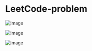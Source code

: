 # LeetCode-problem


![image](https://github.com/shash1110/LeetCode-problem-/assets/83292249/d58c2a6e-ae2d-48b7-9ada-8ea070eff6e7)






![image](https://github.com/shash1110/LeetCode-problem-/assets/83292249/174fe4e1-f353-404d-a6ce-cf63cdd68374)






![image](https://github.com/shash1110/LeetCode-problem-/assets/83292249/c9a915de-05f6-4424-823f-1104235e84ce)
